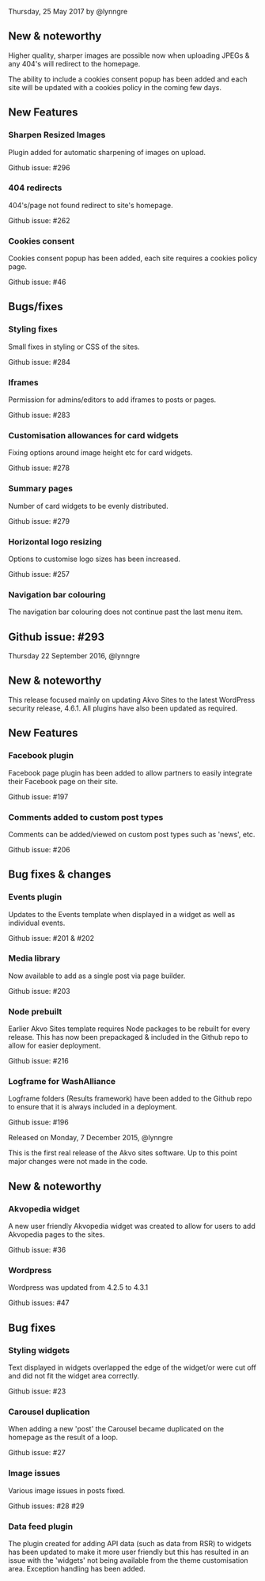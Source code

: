 Thursday, 25 May 2017 by @lynngre

## New & noteworthy

Higher quality, sharper images are possible now when uploading JPEGs & any 404's will redirect to the homepage.

The ability to include a cookies consent popup has been added and each site will be updated with a cookies policy in the coming few days.

## New Features

### Sharpen Resized Images
Plugin added for automatic sharpening of images on upload.

Github issue: #296

### 404 redirects

404's/page not found redirect to site's homepage.

Github issue: #262 

### Cookies consent

Cookies consent popup has been added, each site requires a cookies policy page.

Github issue: #46 

## Bugs/fixes

### Styling fixes

Small fixes in styling or CSS of the sites.

Github issue: #284  

### Iframes

Permission for admins/editors to add iframes to posts or pages.

Github issue: #283 

### Customisation allowances for card widgets

Fixing options around image height etc for card widgets.

Github issue: #278 

### Summary pages

Number of card widgets to be evenly distributed.

Github issue: #279 

### Horizontal logo resizing

Options to customise logo sizes has been increased.

Github issue: #257 

### Navigation bar colouring

The navigation bar colouring does not continue past the last menu item.

Github issue: #293 
-----

Thursday 22 September 2016, @lynngre

## New & noteworthy

This release focused mainly on updating Akvo Sites to the latest WordPress security release, 4.6.1.  All plugins have also been updated as required.

## New Features

###  Facebook plugin
Facebook page plugin has been added to allow partners to easily integrate their Facebook page on their site.

Github issue: #197 

### Comments added to custom post types
Comments can be added/viewed on custom post types such as 'news', etc.

Github issue: #206 


## Bug fixes & changes

###  Events plugin
Updates to the Events template when displayed in a widget as well as individual events.

Github issue: #201  & #202 

### Media library
Now available to add as a single post via page builder.

Github issue:  #203 

### Node prebuilt 
Earlier Akvo Sites template requires Node packages to be rebuilt for every release. This has now been prepackaged & included in the Github repo to allow for easier deployment.

Github issue:  #216 

### Logframe for WashAlliance
Logframe folders (Results framework) have been added to the Github repo to ensure that it is always included in a deployment.  

Github issue:  #196 


Released on Monday, 7 December 2015, @lynngre

This is the first real release of the Akvo sites software. Up to this point major changes were not made in the code.

## New & noteworthy

### Akvopedia widget

A new user friendly Akvopedia widget was created to allow for users to add Akvopedia pages to the sites. 

Github issue: #36 

### Wordpress

Wordpress was updated from 4.2.5 to 4.3.1

Github issues: #47 


## Bug fixes

### Styling widgets

Text displayed in widgets overlapped the edge of the widget/or were cut off and did not fit the widget area correctly.

Github issue: #23 

### Carousel duplication

When adding a new 'post' the Carousel became duplicated on the homepage as the result of a loop.

Github issue: #27 


### Image issues

Various image issues in posts fixed.

Github issues: #28 #29 

### Data feed plugin

The plugin created for adding API data (such as data from RSR) to widgets has been updated to make it more user friendly but this has resulted in an issue with the 'widgets' not being available from the theme customisation area. Exception handling has been added.



